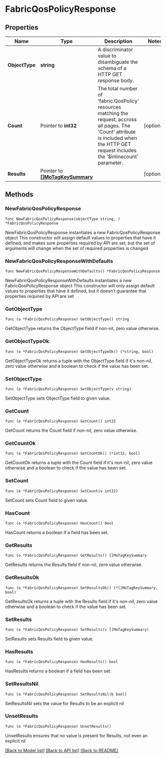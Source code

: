 # FabricQosPolicyResponse

## Properties

Name | Type | Description | Notes
------------ | ------------- | ------------- | -------------
**ObjectType** | **string** | A discriminator value to disambiguate the schema of a HTTP GET response body. | 
**Count** | Pointer to **int32** | The total number of &#39;fabric.QosPolicy&#39; resources matching the request, accross all pages. The &#39;Count&#39; attribute is included when the HTTP GET request includes the &#39;$inlinecount&#39; parameter. | [optional] 
**Results** | Pointer to [**[]MoTagKeySummary**](mo.TagKeySummary.md) |  | [optional] 

## Methods

### NewFabricQosPolicyResponse

`func NewFabricQosPolicyResponse(objectType string, ) *FabricQosPolicyResponse`

NewFabricQosPolicyResponse instantiates a new FabricQosPolicyResponse object
This constructor will assign default values to properties that have it defined,
and makes sure properties required by API are set, but the set of arguments
will change when the set of required properties is changed

### NewFabricQosPolicyResponseWithDefaults

`func NewFabricQosPolicyResponseWithDefaults() *FabricQosPolicyResponse`

NewFabricQosPolicyResponseWithDefaults instantiates a new FabricQosPolicyResponse object
This constructor will only assign default values to properties that have it defined,
but it doesn't guarantee that properties required by API are set

### GetObjectType

`func (o *FabricQosPolicyResponse) GetObjectType() string`

GetObjectType returns the ObjectType field if non-nil, zero value otherwise.

### GetObjectTypeOk

`func (o *FabricQosPolicyResponse) GetObjectTypeOk() (*string, bool)`

GetObjectTypeOk returns a tuple with the ObjectType field if it's non-nil, zero value otherwise
and a boolean to check if the value has been set.

### SetObjectType

`func (o *FabricQosPolicyResponse) SetObjectType(v string)`

SetObjectType sets ObjectType field to given value.


### GetCount

`func (o *FabricQosPolicyResponse) GetCount() int32`

GetCount returns the Count field if non-nil, zero value otherwise.

### GetCountOk

`func (o *FabricQosPolicyResponse) GetCountOk() (*int32, bool)`

GetCountOk returns a tuple with the Count field if it's non-nil, zero value otherwise
and a boolean to check if the value has been set.

### SetCount

`func (o *FabricQosPolicyResponse) SetCount(v int32)`

SetCount sets Count field to given value.

### HasCount

`func (o *FabricQosPolicyResponse) HasCount() bool`

HasCount returns a boolean if a field has been set.

### GetResults

`func (o *FabricQosPolicyResponse) GetResults() []MoTagKeySummary`

GetResults returns the Results field if non-nil, zero value otherwise.

### GetResultsOk

`func (o *FabricQosPolicyResponse) GetResultsOk() (*[]MoTagKeySummary, bool)`

GetResultsOk returns a tuple with the Results field if it's non-nil, zero value otherwise
and a boolean to check if the value has been set.

### SetResults

`func (o *FabricQosPolicyResponse) SetResults(v []MoTagKeySummary)`

SetResults sets Results field to given value.

### HasResults

`func (o *FabricQosPolicyResponse) HasResults() bool`

HasResults returns a boolean if a field has been set.

### SetResultsNil

`func (o *FabricQosPolicyResponse) SetResultsNil(b bool)`

 SetResultsNil sets the value for Results to be an explicit nil

### UnsetResults
`func (o *FabricQosPolicyResponse) UnsetResults()`

UnsetResults ensures that no value is present for Results, not even an explicit nil

[[Back to Model list]](../README.md#documentation-for-models) [[Back to API list]](../README.md#documentation-for-api-endpoints) [[Back to README]](../README.md)



